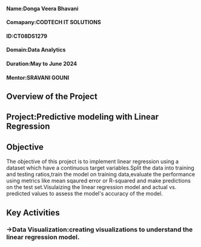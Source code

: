 #### Name:Donga Veera Bhavani
#### Comapany:CODTECH IT SOLUTIONS
#### ID:CT08DS1279
#### Domain:Data Analytics
#### Duration:May to June 2024
#### Mentor:SRAVANI GOUNI

## Overview of the Project 
## Project:Predictive modeling with Linear Regression
## Objective
The objective of this project is to implement linear regression using a dataset  which have a continuous target variables.Split the data into training and testing ratios,train the model on training data,evaluate the performance using metrics like mean sqaured error or R-squared and make predictions on the test set.Visulaizing the linear regression model and actual vs. predicted values to assess the model's accuracy of the model.

## Key Activities
### ->Data Visualization:creating visualizations to understand the linear regression model.
